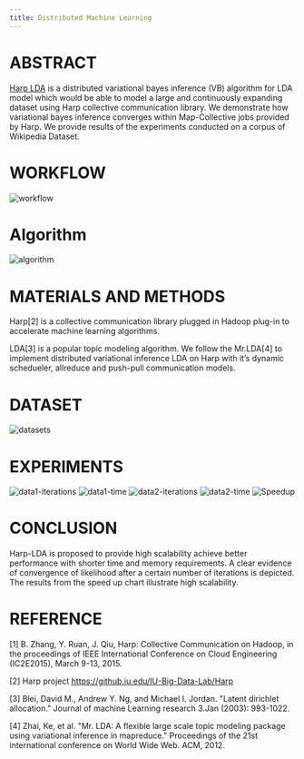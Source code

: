 ```yaml
---
title: Distributed Machine Learning
---
```



# ABSTRACT
[Harp LDA](https://github.iu.edu/IU-Big-Data-Lab/Harp/tree/master/harp3-tutorial-app/LDA) is a distributed variational bayes inference (VB) algorithm for LDA model which would be able to model a large and continuously expanding dataset using Harp collective communication library. We demonstrate how variational bayes inference converges within Map-Collective jobs provided by Harp. We provide results of the experiments conducted on a corpus of Wikipedia Dataset.

# WORKFLOW

![workflow](/img/lda/workflow.png)

# Algorithm

![algorithm](/img/lda/algorithm.png)


# MATERIALS AND METHODS 

Harp[2] is a collective communication library plugged in Hadoop plug-in to accelerate machine learning algorithms.

LDA[3] is a popular topic modeling algorithm. We follow the Mr.LDA[4] to implement distributed variational inference LDA on Harp with it’s dynamic schedueler, allreduce and push-pull communication models.

# DATASET

![datasets](/img/lda/datasets.png)

# EXPERIMENTS
![data1-iterations](/img/lda/data1-iterations.png)
![data1-time](/img/lda/data1-time.png)
![data2-iterations](/img/lda/data1-iterations.png)
![data2-time](/img/lda/data2-time.png)
![Speedup](/img/lda/Speedup.png)

# CONCLUSION
Harp-LDA is proposed to provide high scalability achieve better performance with shorter time and memory requirements. A clear evidence of convergence of likelihood after a certain number of iterations is depicted. The results from the speed up chart illustrate high scalability.


# REFERENCE


[1] B. Zhang, Y. Ruan, J. Qiu, Harp: Collective Communication on Hadoop, in the proceedings of IEEE International Conference on Cloud Engineering (IC2E2015), March 9-13, 2015. 

[2] Harp project https://github.iu.edu/IU-Big-Data-Lab/Harp

[3] Blei, David M., Andrew Y. Ng, and Michael I. Jordan. "Latent dirichlet allocation." Journal of machine Learning research 3.Jan (2003): 993-1022.

[4] Zhai, Ke, et al. "Mr. LDA: A flexible large scale topic modeling package using variational inference in mapreduce." Proceedings of the 21st international conference on World Wide Web. ACM, 2012.
